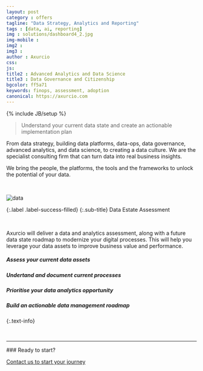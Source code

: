 ```yaml
---
layout: post
category : offers
tagline: "Data Strategy, Analytics and Reporting"
tags : [data, ai, reporting]
img : solutions/dashboard4_2.jpg
img-mobile : 
img2 : 
img3 : 
author : Axurcio
css: 
js: 
title2 : Advanced Analytics and Data Science
title3 : Data Governance and Citizenship
bgcolor: ff5a71
keywords: finops, assessment, adoption
canonical: https://axurcio.com
---
```

{% include JB/setup %}

> Understand your current data state and create an actionable implementation plan 
<!--more-->  

From data strategy, building data platforms, data-ops, data governance, advanced analytics, and data science, to creating a data culture. We are the specialist consulting firm that can turn data into real business insights.

We bring the people, the platforms, the tools and the frameworks to unlock the potential of your data.
<br />    
 
 
<br />    

![data](https://www.axurcio.com/assets/images/solutions/laptop.png)

{:.label .label-success-filled}
{:.sub-title}
Data Estate Assessment

<br />

Axurcio will deliver a data and analytics assessment, along with a future data state roadmap to modernize your digital processes. This will help you leverage your data assets to improve business value and performance.

##### Assess your current data assets
  
##### Undertand and document current processes

##### Prioritise your data analytics opportunity

##### Build an actionable data management roadmap 

{:.text-info}
<br />    

<br />
<hr />
### Ready to start?  

[Contact us to start your journey](/contact)